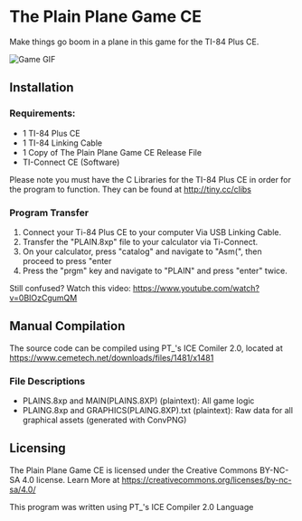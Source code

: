 # The Plain Plane Game CE
Make things go boom in a plane in this game for the TI-84 Plus CE.

![Game GIF](https://oldnewtimer.github.io/assets/images/Plane.gif)
                                                                                                                                         
## Installation

### Requirements:
- 1 TI-84 Plus CE
- 1 TI-84 Linking Cable
- 1 Copy of The Plain Plane Game CE Release File
- TI-Connect CE (Software)

Please note you must have the C Libraries for the TI-84 Plus CE in order for the program to function. They can be found at http://tiny.cc/clibs

### Program Transfer
1. Connect your Ti-84 Plus CE to your computer Via USB Linking Cable.
2. Transfer the "PLAIN.8xp" file to your calculator via Ti-Connect.
3. On your calculator, press "catalog" and navigate to "Asm(", then proceed to press "enter
4. Press the "prgm" key and navigate to "PLAIN" and press "enter" twice.

Still confused? Watch this video: https://www.youtube.com/watch?v=0BIOzCgumQM

## Manual Compilation
The source code can be compiled using PT_'s ICE Comiler 2.0, located at https://www.cemetech.net/downloads/files/1481/x1481
### File Descriptions
- PLAINS.8xp and MAIN(PLAINS.8XP) (plaintext): All game logic
- PLAING.8xp and GRAPHICS(PLAING.8XP).txt (plaintext): Raw data for all graphical assets (generated with ConvPNG)

## Licensing
The Plain Plane Game CE is licensed under the Creative Commons BY-NC-SA 4.0 license.
Learn More at https://creativecommons.org/licenses/by-nc-sa/4.0/

This program was written using PT_'s ICE Compiler 2.0 Language
                                                                            

